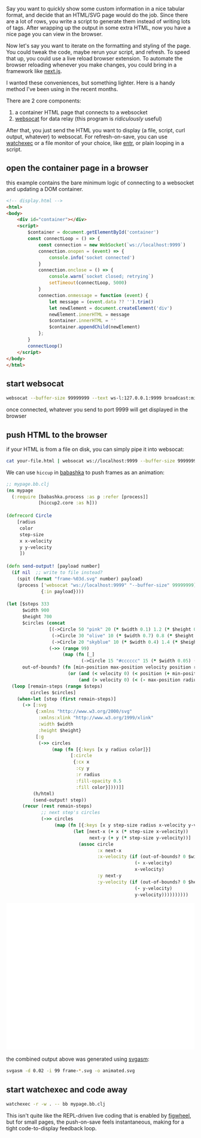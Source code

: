 Say you want to quickly show some custom information in a nice tabular format, and decide that an HTML/SVG page would do the job. Since there are a lot of rows, you write a script to generate them instead of writing lots of tags. After wrapping up the output in some extra HTML, now you have a nice page you can view in the browser.

Now let's say you want to iterate on the formatting and styling of the page. You could tweak the code, maybe rerun your script, and refresh. To speed that up, you could use a live reload browser extension. To automate the browser reloading whenever you make changes, you could bring in a framework like [next.js](https://nextjs.org/).

I wanted these conveniences, but something lighter. Here is a handy method I've been using in the recent months.

There are 2 core components:
1. a container HTML page that connects to a websocket
2. [websocat](https://github.com/vi/websocat) for data relay (this program is _ridiculously_ useful)

After that, you just send the HTML you want to display (a file, script, curl output, whatever) to websocat. For refresh-on-save, you can use [watchexec](https://github.com/watchexec/watchexec) or a file monitor of your choice, like [entr](https://github.com/eradman/entr), or plain looping in a script.

## open the container page in a browser

this example contains the bare minimum logic of connecting to a websocket and updating a DOM container.

```html
<!-- display.html -->
<html>
<body>
    <div id="container"></div>
    <script>
        $container = document.getElementById('container')
        const connectLoop = () => {
            const connection = new WebSocket(`ws://localhost:9999`)
            connection.onopen = (event) => {
                console.info('socket connected')
            }
            connection.onclose = () => {
                console.warn(`socket closed; retrying`)
                setTimeout(connectLoop, 5000)
            }
            connection.onmessage = function (event) {
                let message = (event.data ?? '').trim()
                let newElement = document.createElement('div')
                newElement.innerHTML = message
                $container.innerHTML = ''
                $container.appendChild(newElement)
            };
        }
        connectLoop()
    </script>
</body>
</html>
```

## start websocat

```sh
websocat --buffer-size 99999999 --text ws-l:127.0.0.1:9999 broadcast:mirror: --exit-on-eof
```

once connected, whatever you send to port 9999 will get displayed in the browser

## push HTML to the browser

if your HTML is from a file on disk, you can simply pipe it into websocat:

```sh
cat your-file.html | websocat ws://localhost:9999 --buffer-size 99999999
```

We can use `hiccup` in [babashka](https://github.com/babashka/babashka) to push frames as an animation:

```clojure
;; mypage.bb.clj
(ns mypage
  (:require [babashka.process :as p :refer [process]]
            [hiccup2.core :as h]))

(defrecord Circle
    [radius
     color
     step-size
     x x-velocity
     y y-velocity
     ])

(defn send-output! [payload number]
  (if nil  ;; write to file instead?
    (spit (format "frame-%03d.svg" number) payload)
    (process ['websocat "ws://localhost:9999" "--buffer-size" 99999999]
             {:in payload})))

(let [$steps 333
      $width 900
      $height 700
      $circles (concat
                [(->Circle 50 "pink" 20 (* $width 0.1) 1.2 (* $height 0.2) 1.0)
                 (->Circle 30 "olive" 10 (* $width 0.7) 0.8 (* $height 0.6) 1.3)
                 (->Circle 20 "skyblue" 10 (* $width 0.4) 1.4 (* $height 0.3) 1.2)]
                (->> (range 99)
                     (map (fn [_]
                            (->Circle 15 "#cccccc" 15 (* $width 0.05) (rand) (* $height 0.95) (rand))))))
      out-of-bounds? (fn [min-position max-position velocity position radius]
                       (or (and (< velocity 0) (< position (+ min-position radius)))
                           (and (> velocity 0) (< (- max-position radius) position))))]
  (loop [remain-steps (range $steps)
         circles $circles]
    (when-let [step (first remain-steps)]
      (-> [:svg
           {:xmlns "http://www.w3.org/2000/svg"
            :xmlns:xlink "http://www.w3.org/1999/xlink"
            :width $width
            :height $height}
           [:g
            (->> circles
                 (map (fn [{:keys [x y radius color]}]
                        [:circle
                         {:cx x
                          :cy y
                          :r radius
                          :fill-opacity 0.5
                          :fill color}])))]]
          (h/html)
          (send-output! step))
      (recur (rest remain-steps)
             ;; next step's circles
             (->> circles
                  (map (fn [{:keys [x y step-size radius x-velocity y-velocity] :as circle}]
                         (let [next-x (+ x (* step-size x-velocity))
                               next-y (+ y (* step-size y-velocity))]
                           (assoc circle
                                  :x next-x
                                  :x-velocity (if (out-of-bounds? 0 $width x-velocity next-x radius)
                                                (- x-velocity)
                                                x-velocity)
                                  :y next-y
                                  :y-velocity (if (out-of-bounds? 0 $height y-velocity next-y radius)
                                                (- y-velocity)
                                                y-velocity))))))))))
```

![](./img/2022/10/2022-10-26_babashka-animation.svg)

the combined output above was generated using [svgasm](https://github.com/tomkwok/svgasm):

```sh
svgasm -d 0.02 -i 99 frame-*.svg -o animated.svg
```

## start watchexec and code away

```sh
watchexec -r -w . -- bb mypage.bb.clj
```

This isn't quite like the REPL-driven live coding that is enabled by [figwheel](https://figwheel.org/), but for small pages, the push-on-save feels instantaneous, making for a tight code-to-display feedback loop.
